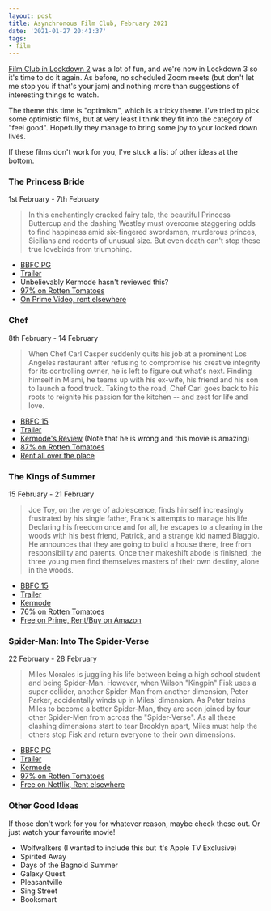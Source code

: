 ```yaml
---
layout: post
title: Asynchronous Film Club, February 2021
date: '2021-01-27 20:41:37'
tags:
- film
---
```


[Film Club in Lockdown 2](https://www.shrieking.net/lockdown-film-club-november-2020/) was a lot of fun, and we're now in Lockdown 3 so it's time to do it again. As before, no scheduled Zoom meets (but don't let me stop you if that's your jam) and nothing more than suggestions of interesting things to watch.

The theme this time is "optimism", which is a tricky theme. I've tried to pick some optimistic films, but at very least I think they fit into the category of "feel good". Hopefully they manage to bring some joy to your locked down lives.

If these films don't work for you, I've stuck a list of other ideas at the bottom.

### The Princess Bride

1st February - 7th February

> In this enchantingly cracked fairy tale, the beautiful Princess Buttercup and the dashing Westley must overcome staggering odds to find happiness amid six-fingered swordsmen, murderous princes, Sicilians and rodents of unusual size. But even death can't stop these true lovebirds from triumphing.

- [BBFC PG]( https://www.bbfc.co.uk/release/the-princess-bride-q29sbgvjdglvbjpwwc0yotq4nzi)
- [Trailer](https://www.youtube.com/watch?v=WNNUcHRiPS8)
- Unbelievably Kermode hasn't reviewed this?
- [97% on Rotten Tomatoes](https://www.rottentomatoes.com/m/princess_bride)
- [On Prime Video, rent elsewhere](https://www.justwatch.com/uk/movie/the-princess-bride)

### Chef

8th February - 14 February

> When Chef Carl Casper suddenly quits his job at a prominent Los Angeles restaurant after refusing to compromise his creative integrity for its controlling owner, he is left to figure out what's next. Finding himself in Miami, he teams up with his ex-wife, his friend and his son to launch a food truck. Taking to the road, Chef Carl goes back to his roots to reignite his passion for the kitchen -- and zest for life and love.

- [BBFC 15](https://www.bbfc.co.uk/release/chef-q29sbgvjdglvbjpwwc0znzkzmzk)
- [Trailer](https://www.youtube.com/watch?v=FF_rYNupPwg) 
- [Kermode's Review](https://www.youtube.com/watch?v=b9HpyFOnk7c) (Note that he is wrong and this movie is amazing)
- [87% on Rotten Tomatoes](https://www.rottentomatoes.com/m/chef_2014) 
- [Rent all over the place](https://www.justwatch.com/uk/movie/chef)

### The Kings of Summer

15 February - 21 February

> Joe Toy, on the verge of adolescence, finds himself increasingly frustrated by his single father, Frank's attempts to manage his life. Declaring his freedom once and for all, he escapes to a clearing in the woods with his best friend, Patrick, and a strange kid named Biaggio. He announces that they are going to build a house there, free from responsibility and parents. Once their makeshift abode is finished, the three young men find themselves masters of their own destiny, alone in the woods.

- [BBFC 15](https://www.bbfc.co.uk/release/the-kings-of-summer-q29sbgvjdglvbjpwwc00mza5mtg)
- [Trailer](https://www.youtube.com/watch?v=fThJt2nRUeM)
- [Kermode](https://www.youtube.com/watch?v=tiKJfO7eJOo)
- [76% on Rotten Tomatoes](https://www.rottentomatoes.com/m/the_kings_of_summer)
- [Free on Prime, Rent/Buy on Amazon](https://www.justwatch.com/uk/movie/the-kings-of-summer)

### Spider-Man: Into The Spider-Verse

22 February - 28 February

> Miles Morales is juggling his life between being a high school student and being Spider-Man. However, when Wilson "Kingpin" Fisk uses a super collider, another Spider-Man from another dimension, Peter Parker, accidentally winds up in Miles' dimension. As Peter trains Miles to become a better Spider-Man, they are soon joined by four other Spider-Men from across the "Spider-Verse". As all these clashing dimensions start to tear Brooklyn apart, Miles must help the others stop Fisk and return everyone to their own dimensions.

- [BBFC PG](https://www.bbfc.co.uk/release/spider-man-into-the-spider-verse-q29sbgvjdglvbjpwwc0ymza2ndc)
- [Trailer](https://www.youtube.com/watch?v=g4Hbz2jLxvQ)
- [Kermode](https://www.youtube.com/watch?v=aPorMPs5IQE)
- [97% on Rotten Tomatoes](https://www.rottentomatoes.com/m/spider_man_into_the_spider_verse)
- [Free on Netflix, Rent elsewhere](https://www.justwatch.com/uk/movie/spider-man-into-the-spider-verse)

### Other Good Ideas

If those don't work for you for whatever reason, maybe check these out. Or just watch your favourite movie!

- Wolfwalkers (I wanted to include this but it's Apple TV Exclusive)
- Spirited Away
- Days of the Bagnold Summer
- Galaxy Quest
- Pleasantville
- Sing Street
- Booksmart
